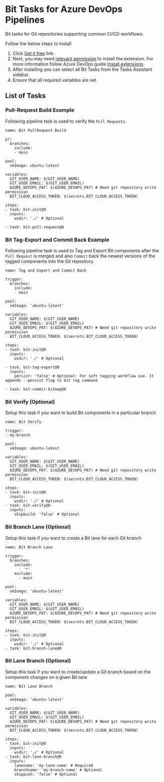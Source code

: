 # Bit Tasks for Azure DevOps Pipelines
Bit tasks for Git repositories supporting common CI/CD workflows.

Follow the below steps to install
1. Click [Get it free](https://marketplace.visualstudio.com/acquisition?itemName=bitdev.bit-tasks) link.
2. Next, you may need [relevant permission](https://learn.microsoft.com/en-us/azure/devops/marketplace/grant-permissions?view=azure-devops) to install the extension. For more information follow Azure DevOps guide [Install extensions](https://learn.microsoft.com/en-us/azure/devops/marketplace/install-extension?view=azure-devops&tabs=browser)
3. After installing you can select all Bit Tasks from the Tasks Assistant sidebar.
4. Ensure that all required variables are set.

## List of Tasks

### Pull-Request Build Example
Following pipeline task is used to verify the `Pull Requests`.

```
name: Bit PullRequest Build

pr:
  branches:
    include:
    - main

pool:
  vmImage: ubuntu-latest

variables:
  GIT_USER_NAME: $(GIT_USER_NAME)
  GIT_USER_EMAIL: $(GIT_USER_EMAIL)
  AZURE_DEVOPS_PAT: $(AZURE_DEVOPS_PAT) # Need git repository write permission
  BIT_CLOUD_ACCESS_TOKEN: $(secrets.BIT_CLOUD_ACCESS_TOKEN)

steps:
- task: bit-init@0
  inputs:
    wsdir: './' # Optional

- task: bit-pull-request@0
```

### Bit Tag-Export and Commit Back Example
Following pipeline task is used to Tag and Export Bit components after the `Pull Request` is merged and also `Commit` back the newest versions of the tagged components into the Git repository.

```
name: Tag and Export and Commit Back

trigger:
  branches:
    include:
    - main

pool:
  vmImage: 'ubuntu-latest'

variables:
  GIT_USER_NAME: $(GIT_USER_NAME)
  GIT_USER_EMAIL: $(GIT_USER_EMAIL)
  AZURE_DEVOPS_PAT: $(AZURE_DEVOPS_PAT) # Need git repository write permission
  BIT_CLOUD_ACCESS_TOKEN: $(secrets.BIT_CLOUD_ACCESS_TOKEN)

steps:
- task: bit-init@0
  inputs:
    wsdir: './' # Optional

- task: bit-tag-export@0
  inputs:
    persist: 'false' # Optional: For soft tagging workflow use. It appends --persist flag to bit tag command

- task: bit-commit-bitmap@0
```

### Bit Verify (Optional)
Setup this task if you want to build Bit components in a particular branch
```
name: Bit Verify

trigger:
- my-branch

pool:
  vmImage: ubuntu-latest

variables:
  GIT_USER_NAME: $(GIT_USER_NAME)
  GIT_USER_EMAIL: $(GIT_USER_EMAIL)
  AZURE_DEVOPS_PAT: $(AZURE_DEVOPS_PAT) # Need git repository write permission
  BIT_CLOUD_ACCESS_TOKEN: $(secrets.BIT_CLOUD_ACCESS_TOKEN)

steps:
- task: bit-init@0
  inputs:
    wsdir: './' # Optional
- task: bit-verify@0
  inputs:
    skipbuild: 'false' # Optional
```

### Bit Branch Lane (Optional)
Setup this task if you want to create a Bit lane for each Git branch
```
name: Bit Branch Lane

trigger:
  branches:
    include:
      - '*'
    exclude:
      - main

pool:
  vmImage: 'ubuntu-latest'

variables:
  GIT_USER_NAME: $(GIT_USER_NAME)
  GIT_USER_EMAIL: $(GIT_USER_EMAIL)
  AZURE_DEVOPS_PAT: $(AZURE_DEVOPS_PAT) # Need git repository write permission
  BIT_CLOUD_ACCESS_TOKEN: $(secrets.BIT_CLOUD_ACCESS_TOKEN)

steps:
- task: bit-init@0
  inputs:
    wsdir: './' # Optional
- task: bit-branch-lane@0
```

### Bit Lane Branch (Optional)
Setup this task if you want to create/update a Git branch based on the component changes on a given Bit lane
```
name: Bit Lane Branch

pool:
  vmImage: 'ubuntu-latest'

variables:
  GIT_USER_NAME: $(GIT_USER_NAME)
  GIT_USER_EMAIL: $(GIT_USER_EMAIL)
  AZURE_DEVOPS_PAT: $(AZURE_DEVOPS_PAT) # Need git repository write permission
  BIT_CLOUD_ACCESS_TOKEN: $(secrets.BIT_CLOUD_ACCESS_TOKEN)

steps:
- task: bit-init@0
  inputs:
    wsdir: './' # Optional
- task: bit-lane-branch@0
  inputs:
    lanename: 'my-lane-name' # Required
    branchname: 'my-branch-name' # Optional
    skippush: 'false' # Optional
```